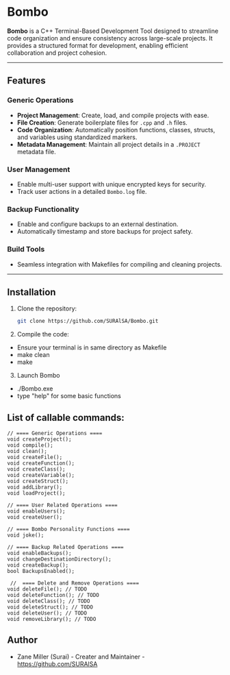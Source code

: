 # Bombo

**Bombo** is a C++ Terminal-Based Development Tool designed to streamline code organization and ensure consistency across large-scale projects. It provides a structured format for development, enabling efficient collaboration and project cohesion.

---

## Features

### Generic Operations
- **Project Management**: Create, load, and compile projects with ease.
- **File Creation**: Generate boilerplate files for `.cpp` and `.h` files.
- **Code Organization**: Automatically position functions, classes, structs, and variables using standardized markers.
- **Metadata Management**: Maintain all project details in a `.PROJECT` metadata file.

### User Management
- Enable multi-user support with unique encrypted keys for security.
- Track user actions in a detailed `Bombo.log` file.

### Backup Functionality
- Enable and configure backups to an external destination.
- Automatically timestamp and store backups for project safety.

### Build Tools
- Seamless integration with Makefiles for compiling and cleaning projects.

---

## Installation

1. Clone the repository:
	```bash
	git clone https://github.com/SURAlSA/Bombo.git

2. Compile the code:
- Ensure your terminal is in same directory as Makefile
- make clean
- make
	
3. Launch Bombo
- ./Bombo.exe
- type "help" for some basic functions
	
## List of callable commands:
	// ==== Generic Operations ==== 
	void createProject(); 
	void compile(); 
	void clean(); 
	void createFile(); 
	void createFunction(); 
	void createClass(); 
	void createVariable(); 
	void createStruct(); 
	void addLibrary(); 
	void loadProject(); 
	 
	// ==== User Related Operations ==== 
	void enableUsers(); 
	void createUser(); 
	 
	// ==== Bombo Personality Functions ==== 
	void joke(); 
	 
	// ==== Backup Related Operations ==== 
	void enableBackups(); 
	void changeDestinationDirectory(); 
	void createBackup(); 
	bool BackupsEnabled(); 
	 
	 //  ==== Delete and Remove Operations ==== 
	void deleteFile(); // TODO 
	void deleteFunction(); // TODO 
	void deleteClass(); // TODO 
	void deleteStruct(); // TODO 
	void deleteUser(); // TODO 
	void removeLibrary(); // TODO 

## Author
- Zane Miller (Surai) - Creater and Maintainer - https://github.com/SURAlSA 
